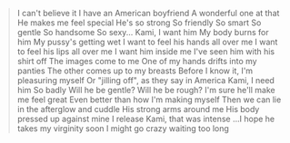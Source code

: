 >I can't believe it
>I have an American boyfriend
>A wonderful one at that
>He makes me feel special
>He's so strong
>So friendly
>So smart
>So gentle
>So handsome
>So sexy...
>Kami, I want him
>My body burns for him
>My pussy's getting wet
>I want to feel his hands all over me
>I want to feel his lips all over me
>I want him inside me
>I've seen him with his shirt off
>The images come to me
>One of my hands drifts into my panties
>The other comes up to my breasts
>Before I know it, I'm pleasuring myself
>Or "jilling off", as they say in America
>Kami, I need him
>So badly
>Will he be gentle?
>Will he be rough?
>I'm sure he'll make me feel great
>Even better than how I'm making myself
>Then we can lie in the afterglow and cuddle
>His strong arms around me
>His body pressed up against mine
>I release
>Kami, that was intense
>...I hope he takes my virginity soon
>I might go crazy waiting too long
